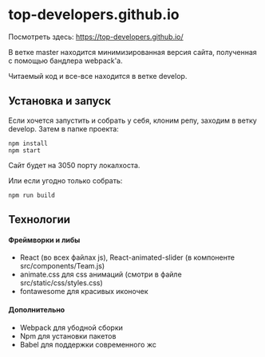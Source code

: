 # top-developers.github.io

Посмотреть здесь: https://top-developers.github.io/

В ветке master находится минимизированная версия сайта, полученная с помощью бандлера webpack'а. 

Читаемый код и все-все находится в ветке develop.

## Установка и запуск
Если хочется запустить и собрать у себя, клоним репу, заходим в ветку develop.
Затем в папке проекта: 
```
npm install
npm start
```
Сайт будет на 3050 порту локалхоста.


Или если угодно только собрать: 
```
npm run build
```
## Технологии

#### Фреймворки и либы
- React (во всех файлах js), React-animated-slider (в компоненте src/components/Team.js)
- animate.css для css анимаций (смотри в файле src/static/css/styles.css)
- fontawesome для красивых иконочек

#### Дополнительно

- Webpack для убодной сборки
- Npm для установки пакетов
- Babel для поддержки современного жс
